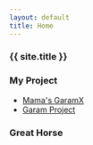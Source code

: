 ```yaml
---
layout: default
title: Home
---
```

###  {{ site.title }}

### My Project
- [Mama's GaramX](https://www.garamx.com/dokuwiki/doku.php?id=home)
- [Garam Project](https://garam.garamx.com/gov)

### Great Horse
